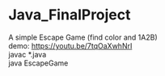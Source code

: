 # Java_FinalProject
A simple Escape Game (find color and 1A2B)  
demo: https://youtu.be/7tqOaXwhNrI  
javac *.java  
java EscapeGame  
